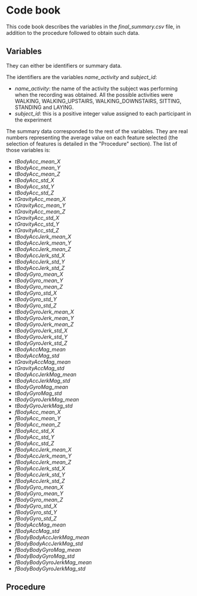 # Code book

This code book describes the variables in the *final_summary.csv* file, in addition to the procedure followed to obtain such data.

## Variables

They can either be identifiers or summary data. 

The identifiers are the variables *name_activity* and *subject_id*:
* *name_activity*: the name of the activity the subject was performing when the recording was obtained. All the possible activities were WALKING, WALKING_UPSTAIRS, WALKING_DOWNSTAIRS, SITTING, STANDING and LAYING.
* *subject_id*: this is a positive integer value assigned to each participant in the experiment

The summary data corresponded to the rest of the variables. They are real numbers representing the average value on each feature selected (the selection of features is detailed in the "Procedure" section).
The list of those variables is: 
* *tBodyAcc_mean_X*
* *tBodyAcc_mean_Y*
* *tBodyAcc_mean_Z*
* *tBodyAcc_std_X*
* *tBodyAcc_std_Y*
* *tBodyAcc_std_Z*
* *tGravityAcc_mean_X*
* *tGravityAcc_mean_Y*
* *tGravityAcc_mean_Z*
* *tGravityAcc_std_X*
* *tGravityAcc_std_Y*
* *tGravityAcc_std_Z*
* *tBodyAccJerk_mean_X*
* *tBodyAccJerk_mean_Y*
* *tBodyAccJerk_mean_Z*
* *tBodyAccJerk_std_X*
* *tBodyAccJerk_std_Y*
* *tBodyAccJerk_std_Z*
* *tBodyGyro_mean_X*
* *tBodyGyro_mean_Y*
* *tBodyGyro_mean_Z*
* *tBodyGyro_std_X*
* *tBodyGyro_std_Y*
* *tBodyGyro_std_Z*
* *tBodyGyroJerk_mean_X*
* *tBodyGyroJerk_mean_Y*
* *tBodyGyroJerk_mean_Z*
* *tBodyGyroJerk_std_X*
* *tBodyGyroJerk_std_Y*
* *tBodyGyroJerk_std_Z*
* *tBodyAccMag_mean*
* *tBodyAccMag_std*
* *tGravityAccMag_mean*
* *tGravityAccMag_std*
* *tBodyAccJerkMag_mean*
* *tBodyAccJerkMag_std*
* *tBodyGyroMag_mean*
* *tBodyGyroMag_std*
* *tBodyGyroJerkMag_mean*
* *tBodyGyroJerkMag_std*
* *fBodyAcc_mean_X*
* *fBodyAcc_mean_Y*
* *fBodyAcc_mean_Z*
* *fBodyAcc_std_X*
* *fBodyAcc_std_Y*
* *fBodyAcc_std_Z*
* *fBodyAccJerk_mean_X*
* *fBodyAccJerk_mean_Y*
* *fBodyAccJerk_mean_Z*
* *fBodyAccJerk_std_X*
* *fBodyAccJerk_std_Y*
* *fBodyAccJerk_std_Z*
* *fBodyGyro_mean_X*
* *fBodyGyro_mean_Y*
* *fBodyGyro_mean_Z*
* *fBodyGyro_std_X*
* *fBodyGyro_std_Y*
* *fBodyGyro_std_Z*
* *fBodyAccMag_mean*
* *fBodyAccMag_std*
* *fBodyBodyAccJerkMag_mean*
* *fBodyBodyAccJerkMag_std*
* *fBodyBodyGyroMag_mean*
* *fBodyBodyGyroMag_std*
* *fBodyBodyGyroJerkMag_mean*
* *fBodyBodyGyroJerkMag_std*


## Procedure

